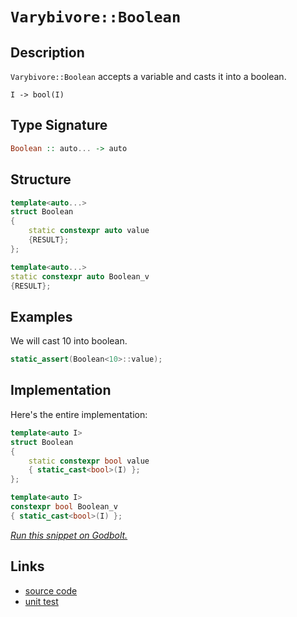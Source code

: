 <!-- Copyright 2024 Feng Mofan
SPDX-License-Identifier: Apache-2.0 -->

# `Varybivore::Boolean`

## Description

`Varybivore::Boolean` accepts a variable and casts it into a boolean.
<pre><code>I -> bool(I)</code></pre>

## Type Signature

```Haskell
Boolean :: auto... -> auto
```

## Structure

```C++
template<auto...>
struct Boolean
{
    static constexpr auto value
    {RESULT};
};

template<auto...>
static constexpr auto Boolean_v
{RESULT};
```

## Examples

We will cast 10 into boolean.

```C++
static_assert(Boolean<10>::value);
```

## Implementation

Here's the entire implementation:

```C++
template<auto I>
struct Boolean
{
    static constexpr bool value
    { static_cast<bool>(I) };
};

template<auto I>
constexpr bool Boolean_v
{ static_cast<bool>(I) };
```

[*Run this snippet on Godbolt.*](https://godbolt.org/#z:OYLghAFBqd5QCxAYwPYBMCmBRdBLAF1QCcAaPECAMzwBtMA7AQwFtMQByARg9KtQYEAysib0QXACx8BBAKoBnTAAUAHpwAMvAFYTStJg1DIApACYAQuYukl9ZATwDKjdAGFUtAK4sGIMwBspK4AMngMmAByPgBGmMQSZqQADqgKhE4MHt6%2B/kGp6Y4CYRHRLHEJXEl2mA6ZQgRMxATZPn6Btpj2RQwNTQQlUbHxibaNza25HQrjA%2BFD5SNVAJS2qF7EyOwc5gDM4cjeWADUJrtuyDPoWFRn2CYaAIIPjwSYLMkGb2duTF5ExwAkncXjNiF4HMcLKhPJhDC8TAB2KxPY5o44zJiOZDHNAMGaYVTJYjHGIw2jHABuYi8mBe6NOyIxjWxAH1RDMfmTPHcIIDloyACJnFHPRHC3ail5vD5fOnnP4A4G7e5PPEEokk7kU6GwwysykIpmYtkcghc8m8/lCkUIp4AegAVM6Xa77S8nc6ACrYIRel3uh2u4OOwPPJ57A5HTCnc54rbJAgKEERp4mvDIVlMBRKZoQXX0eHnLgaO4gEDU7yYZa2p4cVa0TgAVl4fg4WlIqE4bms1gx602Mb2PFIBE09dWAGsQE3JAA6DSSLiI3YaJsaQIBMwADm3%2Bk4kl4LAkGg0pDbHa7HF4ChAZ7H7frpDgsBgiBA6wIyX%2B5EoaA%2BdDxJErDbKo24BAAtAEkjHMAyA4lIc5mLwmD4EQxB4Ogej8IIIhiOwUgyIIigqOoj6kLoXCkAA7sQTDJJwPANs2rbjp2nAAPL/N%2BBDHKgVDHGBkHQbB8HHIhZjHBAHgAfQJLDssvAPloqwQEg/7JIBZAUBAGlaSAwBSEkNC0G8xC3hAMRsTE4RNAAnoxvA2cwxB2RxMTaLUD4jv%2BbCCBxDC0A55FYDEXjAL8tC0Le3C8FgLCGMA4ghXgxBeXglKYDFHaErU/zbCO4RvI25G0HgMR0a5HhYGxBAYcesWkJlxBkkogrvIlZVGOOqxUAYwAKAAangmDURxySMI5RHCKI4iETh8hKGobGUfoiUoL2lj6OVt6QKsqCJpkMUQVcZyCqYljWGYl7NRhWC7RAqw1HUzgQK4kx%2BFRoTzGUFR6AUGQCB9/1pIDDCDL9SydN09SzMDVHPT0fTNBDwyVGM/TwxjKM/WjEhPQOWz4/uHAtuebFXoJ4FQTBcEIfOkkQLghAkKcZi7Fwimjj1qwIHCWAJI9pDTpIuxzgAnLsiKSIuZiSAEp5NgE4sk4epDHhzc4BFwATbuL2467OXBNpLQQXrwV43ne3OPqpb5qR%2B3E/jpelycBbCcE0LCUoiEFMLiBhGOJ4tzlwC4oWhJCYdhsh4XN0gLSRy3kboSS0fRjnMaTrHkVeXFfv8fECV7Pt%2BwHiXB6HC5STJmlyWzuxmFzylPg7rvxL%2BumoLJIwl77hyJVw4slnwdBmRZVnkc59lTdPrnuZ5DhTb5jAEAFQVsaF4WRdFU3xZ12wdvgaV1Jl2UoaoeVvFNRVdGxZUVfZ1WH0p9VTc1rWYO1CVGF1oC23wfqQ0RpjQmm2EcC044EQTrIJOZEOypzWt1C6VgtoPwevtQ6AhjqnV2OdTaFhroW1uphLK8AnpdHSq9d6ng2h6G%2BqUPGVEAY9CxiwzIqNFjo0RrDTGtDcgI0oS9XosxOF/QRnDfhn1sZzEYVw4mChCYESzmTc27EODHD7mXAeQch5Vw0FJZm6EG6cyUjzUgfMmAC0oFnNWGsQ6LkRCbREK5JBy2glRNRltbDWxbnbeADtPw8U7u3Yg7tthexEiwBQlIcSUj0XKGYEcWZ3RjrhWa0DppwJWiAXYNE6IMViionOl5OJO14vxTRxAWBRJiXEhJWIsq8Wkt3Ou8QG67Gbj1Z86lWlaRCX0uSFZkDJGSAaIerJEkECzNU6Co9TLxAntZWyrlZ4rLch5Lyy9u5%2BTXoFYKR9MBhQimIXejV96/xfqQY%2B6Uz5sVysgfKN9BB31KuVSqdln61Tfo1D%2BaQv4dV/uEf%2BKlAFMAGsNUa41JqNUgRkiQMDiJLXgToXJSDjAEO2jEDBnYsH4k4PaK4G1LqWCIZ2Eh91yHQyoX4N6DB3BSPofSsRUN2FA0Zcw0GPQWXcKEUjSRORpE8IEMjWRCxxEyKxpiHGcjxEEw2ETTmJNVEU04FUmpMFomxKpA0t4MxDGR3kuzUxNsVK835iMIWJU7H%2BBDrsXYTZ1xLlPPaxEutya504Fbe85iRZNglk2bcgRxaSHFiuKWXA8klV2CUi2XrTUThJshD1pTrwJuWKsZq6RnCSCAA)

## Links

- [source code](../../../../conceptrodon/varybivore/boolean.hpp)
- [unit test](../../../../tests/unit/varybivore/boolean.test.hpp)
